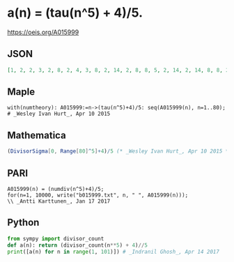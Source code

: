 # a\(n\) \= \(tau\(n^5\) \+ 4\)/5\.
https://oeis.org/A015999
## JSON
```JSON
[1, 2, 2, 3, 2, 8, 2, 4, 3, 8, 2, 14, 2, 8, 8, 5, 2, 14, 2, 14, 8, 8, 2, 20, 3, 8, 4, 14, 2, 44, 2, 6, 8, 8, 8, 25, 2, 8, 8, 20, 2, 44, 2, 14, 14, 8, 2, 26, 3, 14, 8, 14, 2, 20, 8, 20, 8, 8, 2, 80, 2, 8, 14, 7, 8, 44, 2, 14, 8, 44, 2, 36, 2, 8, 14, 14, 8, 44, 2, 26, 5, 8, 2, 80, 8, 8]
```
## Maple
```Maple
with(numtheory): A015999:=n->(tau(n^5)+4)/5: seq(A015999(n), n=1..80); # _Wesley Ivan Hurt_, Apr 10 2015
```
## Mathematica
```Mathematica
(DivisorSigma[0, Range[80]^5]+4)/5 (* _Wesley Ivan Hurt_, Apr 10 2015 *)
```
## PARI
```PARI
A015999(n) = (numdiv(n^5)+4)/5;
for(n=1, 10000, write("b015999.txt", n, " ", A015999(n)));
\\ _Antti Karttunen_, Jan 17 2017
```
## Python
```Python
from sympy import divisor_count
def a(n): return (divisor_count(n**5) + 4)//5
print([a(n) for n in range(1, 101)]) # _Indranil Ghosh_, Apr 14 2017
```
